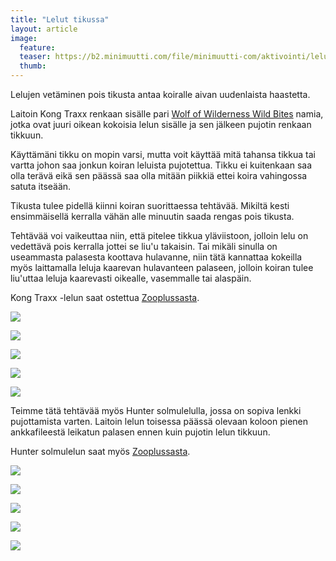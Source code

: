 ```yaml
---
title: "Lelut tikussa"
layout: article
image:
  feature:
  teaser: https://b2.minimuutti.com/file/minimuutti-com/aktivointi/lelut-tikussa/DS07913_-245px.jpg
  thumb:
---
```


Lelujen vetäminen pois tikusta antaa koiralle aivan uudenlaista haastetta.

Laitoin Kong Traxx renkaan sisälle pari [Wolf of Wilderness Wild Bites](http://clk.tradedoubler.com/click?p(210840)a(2526211)g(19927404)url(https://www.zooplus.fi/shop/koirat/luut/wolf_of_wiilderness/wolf_of_wilderness_lihakuutiot/688392?rrec=true&pr=product1_rr&slot=1&exprienceid=7837&strategyid=103144)) namia, jotka ovat juuri oikean kokoisia lelun sisälle ja sen jälkeen pujotin renkaan tikkuun.

Käyttämäni tikku on mopin varsi, mutta voit käyttää mitä tahansa tikkua tai vartta johon saa jonkun koiran leluista pujotettua. Tikku ei kuitenkaan saa olla terävä eikä sen päässä saa olla mitään piikkiä ettei koira vahingossa satuta itseään.

Tikusta tulee pidellä kiinni koiran suorittaessa tehtävää. Mikiltä kesti ensimmäisellä kerralla vähän alle minuutin saada rengas pois tikusta.

Tehtävää voi vaikeuttaa niin, että pitelee tikkua yläviistoon, jolloin lelu on vedettävä pois kerralla jottei se liu'u takaisin. Tai mikäli sinulla on useammasta palasesta koottava hulavanne, niin tätä kannattaa kokeilla myös laittamalla leluja kaarevan hulavanteen palaseen, jolloin koiran tulee liu'uttaa leluja kaarevasti oikealle, vasemmalle tai alaspäin.

Kong Traxx -lelun saat ostettua [Zooplussasta](http://clk.tradedoubler.com/click?p(210840)a(2526211)g(19927404)url(http://www.zooplus.fi/shop/koirat/lelut/aktivointilelut/aktivointi/326683)).

![](https://b2.minimuutti.com/file/minimuutti-com/aktivointi/lelut-tikussa/DS07912-800px.jpg)

![](https://b2.minimuutti.com/file/minimuutti-com/aktivointi/lelut-tikussa/DS07913-800px.jpg)

![](https://b2.minimuutti.com/file/minimuutti-com/aktivointi/lelut-tikussa/DS07996-800px.jpg)

![](https://b2.minimuutti.com/file/minimuutti-com/aktivointi/lelut-tikussa/DS08013-800px.jpg)

![](https://b2.minimuutti.com/file/minimuutti-com/aktivointi/lelut-tikussa/DS08019-800px.jpg)

Teimme tätä tehtävää myös Hunter solmulelulla, jossa on sopiva lenkki pujottamista varten. Laitoin lelun toisessa päässä olevaan koloon pienen ankkafileestä leikatun palasen ennen kuin pujotin lelun tikkuun.

Hunter solmulelun saat myös [Zooplussasta](http://clk.tradedoubler.com/click?p(210840)a(2526211)g(19927404)url(http://www.zooplus.fi/shop/koirat/lelut/herkkulelut/hammashoitolelut/438146)).

![](https://b2.minimuutti.com/file/minimuutti-com/aktivointi/lelut-tikussa/DS08025-800px.jpg)

![](https://b2.minimuutti.com/file/minimuutti-com/aktivointi/lelut-tikussa/DS08028-800px.jpg)

![](https://b2.minimuutti.com/file/minimuutti-com/aktivointi/lelut-tikussa/DS08031-800px.jpg)

![](https://b2.minimuutti.com/file/minimuutti-com/aktivointi/lelut-tikussa/DS08050-800px.jpg)

![](https://b2.minimuutti.com/file/minimuutti-com/aktivointi/lelut-tikussa/DS08022-800px.jpg)
